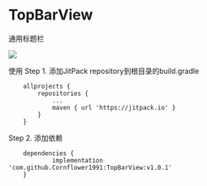 # TopBarView
通用标题栏

[![](https://jitpack.io/v/Cornflower1991/TopBarView.svg)](https://jitpack.io/#Cornflower1991/TopBarView)

使用
Step 1. 添加JitPack repository到根目录的build.gradle
```
	allprojects {
		repositories {
			...
			maven { url 'https://jitpack.io' }
		}
	}
```
Step 2. 添加依赖
```
	dependencies {
	        implementation 'com.github.Cornflower1991:TopBarView:v1.0.1'
	}
```


